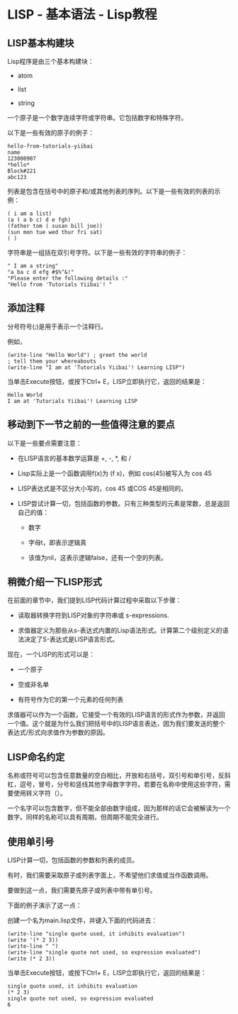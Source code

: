 # LISP - 基本语法 - Lisp教程

## LISP基本构建块

Lisp程序是由三个基本构建块：

*   atom

*   list

*   string

一个原子是一个数字连续字符或字符串。它包括数字和特殊字符。

以下是一些有效的原子的例子：

```
hello-from-tutorials-yiibai
name
123008907
*hello*
Block#221
abc123
```

列表是包含在括号中的原子和/或其他列表的序列。以下是一些有效的列表的示例：

```
( i am a list)
(a ( a b c) d e fgh)
(father tom ( susan bill joe))
(sun mon tue wed thur fri sat)
( )
```

字符串是一组括在双引号字符。以下是一些有效的字符串的例子：

```
" I am a string"
"a ba c d efg #$%^&!"
"Please enter the following details :"
"Hello from 'Tutorials Yiibai'! "

```

## 添加注释

分号符号(;)是用于表示一个注释行。

例如，

```
(write-line "Hello World") ; greet the world
; tell them your whereabouts
(write-line "I am at 'Tutorials Yiibai'! Learning LISP")
```

当单击Execute按钮，或按下Ctrl+ E，LISP立即执行它，返回的结果是：

```
Hello World
I am at 'Tutorials Yiibai'! Learning LISP
```

## 移动到下一节之前的一些值得注意的要点

以下是一些要点需要注意：

*   在LISP语言的基本数学运算是 +, -, *, 和 /

*   Lisp实际上是一个函数调用f(x)为 (f x)，例如 cos(45)被写入为 cos 45

*   LISP表达式是不区分大小写的，cos 45 或COS 45是相同的。

*   LISP尝试计算一切，包括函数的参数。只有三种类型的元素是常数，总是返回自己的值：

    *   数字

    *   字母t，即表示逻辑真

    *   该值为nil，这表示逻辑false，还有一个空的列表。

## 稍微介绍一下LISP形式

在前面的章节中，我们提到LISP代码计算过程中采取以下步骤：

*   读取器转换字符到LISP对象的字符串或 s-expressions.

*   求值器定义为那些从s-表达式内置的Lisp语法形式。计算第二个级别定义的语法决定了S-表达式是LISP语言形式。

现在，一个LISP的形式可以是：

*   一个原子

*   空或非名单

*   有符号作为它的第一个元素的任何列表

求值器可以作为一个函数，它接受一个有效的LISP语言的形式作为参数，并返回一个值。这个就是为什么我们把括号中的LISP语言表达，因为我们要发送的整个表达式/形式向求值作为参数的原因。

## LISP命名约定

名称或符号可以包含任意数量的空白相比，开放和右括号，双引号和单引号，反斜杠，逗号，冒号，分号和竖线其他字母数字字符。若要在名称中使用这些字符，需要使用转义字符（）。

一个名字可以包含数字，但不能全部由数字组成，因为那样的话它会被解读为一个数字。同样的名称可以具有周期，但周期不能完全进行。

## 使用单引号

LISP计算一切，包括函数的参数和列表的成员。

有时，我们需要采取原子或列表字面上，不希望他们求值或当作函数调用。

要做到这一点，我们需要先原子或列表中带有单引号。

下面的例子演示了这一点：

创建一个名为main.lisp文件，并键入下面的代码进去：

```
(write-line "single quote used, it inhibits evaluation")
(write '(* 2 3))
(write-line " ")
(write-line "single quote not used, so expression evaluated")
(write (* 2 3))
```

当单击Execute按钮，或按下Ctrl+ E，LISP立即执行它，返回的结果是：

```
single quote used, it inhibits evaluation
(* 2 3) 
single quote not used, so expression evaluated
6
```

 